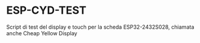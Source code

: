 # ESP-CYD-TEST
Script di test del display e touch per la scheda ESP32-2432S028, chiamata anche Cheap Yellow Display
